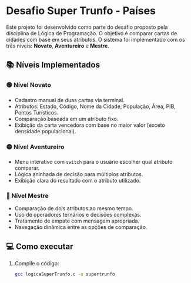 # Desafio Super Trunfo - Países

Este projeto foi desenvolvido como parte do desafio proposto pela disciplina de Lógica de Programação. O objetivo é comparar cartas de cidades com base em seus atributos. O sistema foi implementado com os três níveis: **Novato**, **Aventureiro** e **Mestre**.

## 📚 Níveis Implementados

### 🟢 Nível Novato
- Cadastro manual de duas cartas via terminal.
- Atributos: Estado, Código, Nome da Cidade, População, Área, PIB, Pontos Turísticos.
- Comparação baseada em um atributo fixo.
- Exibição da carta vencedora com base no maior valor (exceto densidade populacional).

### 🟡 Nível Aventureiro
- Menu interativo com `switch` para o usuário escolher qual atributo comparar.
- Lógica aninhada de decisão para múltiplos atributos.
- Exibição clara do resultado com o atributo utilizado.

### 🔴 Nível Mestre
- Comparação de dois atributos ao mesmo tempo.
- Uso de operadores ternários e decisões complexas.
- Tratamento de empate com mensagem apropriada.
- Navegação dinâmica entre as opções de comparação.

## 💻 Como executar

1. Compile o código:
   ```bash
   gcc logicaSuperTrunfo.c -o supertrunfo
